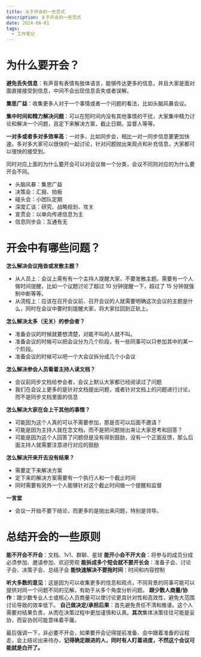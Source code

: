 ```yaml
---
title: 关于开会的一些范式
description: 关于开会的一些范式
date: 2024-06-01
tags:
  - 工作笔记    
---
```




# 为什么要开会？
**避免丢失信息**：有声音有表情有肢体语言，能够传达更多的信息，并且大家是面对面直接接受到信息，中间不会出现信息丢失或者误解。

**集思广益**：收集更多人对于一个事情或者一个问题的看法，比如头脑风暴会议。

**集中时间和精力解决问题**：可以在短时间内没有其他事情的干扰，大家集中精力讨论和解决一个问题，且定下来解决方案，截止日期，监督人等等。 

**一对多或者多对多效率高**：一对多，比如同步会，相比一对一同步信息要更加快速。多对多大家可以很快的一起讨论，针对问题抛出来观点和补充信息，大家都可以很快的接受到。

同时对应上面的为什么要开会可以对会议做一个分类，会议不同则对应的为什么要开会不同。

- 头脑风暴：集思广益
- 决策会：汇报、拍板
- 碰头会：小团队定期
- 深度汇谈：研究、战略规划、攻关
- 宣贯会：以单向传递信息为主
- 信息同步会：互通有无
# 开会中有哪些问题？
**怎么解决会议拖沓或发散主题？**

- 从人员上：会议上需有有一个主持人提醒大家，不要发散主题。需要有一个人做时间提醒，比如一个议题讨论了超过 10 分钟提醒一下，超过了 15 分钟就强制中断等等。
- 从流程上：应该在召开会议前、召开会议的人就需要明确这次会议的主题是什么，同时在会议中要时刻提醒大家，将大家拉回到正轨上。

**怎么解决太多（无关）的参会者？**

- 准备会议的时候就要想清楚，对能不叫的人就不叫。
- 准备会议的时候可以把会议分为几个阶段，有一些同事可以只参加其中的某一个阶段。
- 准备会议的时候可以吧一个大会议拆分成几个小会议

**怎么解决参会人员看着主持人读文档？**

- 会议前同步文档给参会者，会议上默认大家都已经阅读过了问题
- 我们在会议上更多的是针对文档提出问题，或者针对文档上的问题进行讨论，而不是同步文档里面的信息

**怎么解决大家在会上干其他的事情？**

- 可能因为这个人真的可以不需要参加，那是否可以后面不邀请？
- 可能是因为主持人就在念文档，而不是把问题抛出来让大家思考和回答？
- 可能是因为这个人回答了问题但是没有得到鼓励，没有一个正面反馈，那么后面主持人就需要注意进行对应的鼓励



**怎么解决开来开去没有结果？**

- 需要定下来解决方案
- 定下来的解决方案需要有一个执行人和一个截止时间
- 同时需要有另外一个人能够针对这个截止时间做一个提醒和监督

**一言堂**

- 会议一开始不要下结论，而更多的是抛出来问题，特别是领导。

# 总结开会的一些原则
**能不开会不开会**：文档、1v1、群聊、星球
**能开小会不开大会**：将参与的成员分成必须参加、邀请参加、欢迎旁观
**能拆成多个短会就不要开长会**：准备子会、讨论子会、决策子会、总结子会
**能快速解决不要拖时间**：时间和内容控制



**听大多数的意见**：这是因为可以收集更多的信息和观点，不同背景的同事可能可以提供对同一个问题不同的见解，有助于从多个角度分析问题。
**跟少数人商量/协作**：跟少数专业人士或核心人员商量可以使讨论更具针对性和高效性，避免大范围讨论导致的效率低下。
**自己做决定/承担后果**：首先避免责任不清和推诿。这个人需要对结果负责，从而在决策过程中更加谨慎和认真。**其次**集体决策往往可能是妥协，而妥协则可能意味着平庸。	


最后强调一下，非必要不开会，如果要开会记得提前准备、会中跟着准备的议程走，会上结论出来待办，**记得确定跟进的人，同时有人盯着进度，不然这个会议可能就是白开了。**
